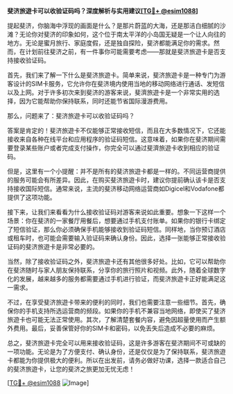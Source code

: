 **斐济旅遊卡可以收验证码吗？深度解析与实用建议[[TG💪+ @esim1088](https://t.me/s/esim1088)]**

提起斐济，你脑海中浮现的画面是什么？是那片蔚蓝的大海，还是那洁白细腻的沙滩？无论你对斐济的印象如何，这个位于南太平洋的小岛国无疑是一个让人向往的地方。无论是蜜月旅行、家庭度假，还是独自探险，斐济都能满足你的需求。然而，在计划前往斐济之前，有一件事你可能需要考虑——那就是斐济旅遊卡是否支持接收验证码。

首先，我们来了解一下什么是斐济旅遊卡。简单来说，斐济旅遊卡是一种专门为游客设计的SIM卡服务，它允许你在斐济境内使用当地的移动网络进行通话、发短信以及上网。对于许多初次来到斐济的游客来说，斐濟旅遊卡是一个非常实用的选择，因为它能帮助你保持联系，同时还能节省国际漫游费用。

那么，问题来了：斐济旅遊卡可以收验证码吗？

答案是肯定的！斐济旅遊卡不仅能够正常接收短信，而且在大多数情况下，它还能接收来自各种在线平台和应用程序的验证码短信。这意味着，如果你在斐济期间需要登录某些账户或者完成支付操作，你完全可以通过斐濟旅遊卡收到相应的验证码。

但是，这里有一个小提醒：并不是所有的斐济旅遊卡都是一样的。不同运营商提供的服务可能会有所差异。因此，在购买斐济旅遊卡时，建议你提前确认该卡是否支持接收国际短信。通常来说，主流的斐济移动网络运营商如Digicel和Vodafone都提供了这项功能。

接下来，让我们来看看为什么接收验证码对游客来说如此重要。想象一下这样一个场景：你在斐济的一家餐厅用餐后，想要通过手机支付账单。如果你的银行卡绑定了短信验证，那么你必须确保手机能够接收到验证码短信。同样地，当你预订酒店或租车时，也可能会需要输入验证码来确认身份。因此，选择一张能够正常接收验证码的斐济旅遊卡是非常必要的。

当然，除了接收验证码之外，斐济旅遊卡还有其他很多好处。比如，它可以帮助你在斐济随时与家人朋友保持联系，分享你的旅行照片和视频。此外，随着全球数字化的发展，越来越多的服务都需要通过手机进行验证，而斐济旅遊卡正好能满足这一需求。

不过，在享受斐济旅遊卡带来的便利的同时，我们也需要注意一些细节。首先，确保你的手机支持所选运营商的频段。如果你的手机不兼容当地网络，即使买了斐济旅遊卡也可能无法正常使用。其次，了解清楚套餐内容，避免因超量使用而产生额外费用。最后，妥善保管好你的SIM卡和密码，以免丢失后造成不必要的麻烦。

总之，斐济旅遊卡完全可以用来接收验证码，这是许多游客在斐济期间不可或缺的一项功能。无论是为了方便支付、确认身份，还是仅仅是为了保持联系，斐济旅遊卡都能为你提供极大的便利。所以在出发前，请务必做好功课，选择一款适合自己的斐济旅遊卡，让您的斐济之旅更加无忧无虑！

[[TG💪+ @esim1088](https://t.me/s/esim1088) ![Image](https://i.postimg.cc/4NQfJmqS/Snipaste-2025-05-13-00-14-12.png)]